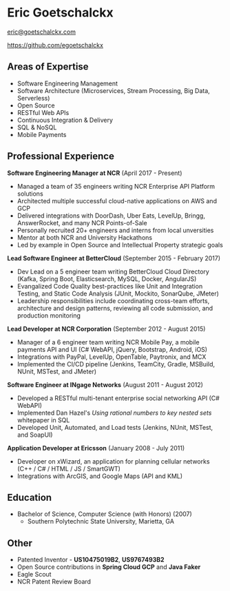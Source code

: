# Eric Goetschalckx
eric@goetschalckx.com

https://github.com/egoetschalckx

## Areas of Expertise

 - Software Engineering Management
 - Software Architecture (Microservices, Stream Processing, Big Data, Serverless)
 - Open Source
 - RESTful Web APIs
 - Continuous Integration & Delivery
 - SQL & NoSQL
 - Mobile Payments

## Professional Experience

**Software Engineering Manager at NCR** (April 2017 - Present)
 - Managed a team of 35 engineers writing NCR Enterprise API Platform solutions
 - Architected multiple successful cloud-native applications on AWS and GCP
 - Delivered integrations with DoorDash, Uber Eats, LevelUp, Bringg, AnswerRocket, and many NCR Points-of-Sale
 - Personally recruited 20+ engineers and interns from local unversities
 - Mentor at both NCR and University Hackathons
 - Led by example in Open Source and Intellectual Property strategic goals

**Lead Software Engineer at BetterCloud** (September 2015 - February 2017)
 - Dev Lead on a 5 engineer team writing BetterCloud Cloud Directory (Kafka, Spring Boot, Elasticsearch, MySQL, Docker, AngularJS)
 - Evangalized Code Quality best-practices like Unit and Integration Testing, and Static Code Analysis (JUnit, Mockito, SonarQube, JMeter)
 - Leadership responsibilities include coordinating cross-team efforts, architecture and design patterns, reviewing all code submission, and production monitoring

**Lead Developer at NCR Corporation** (September 2012 - August 2015)
 - Manager of a 6 engineer team writing NCR Mobile Pay, a mobile payments API and UI (C# WebAPI, jQuery, Bootstrap, Android, iOS)
 - Integrations with PayPal, LevelUp, OpenTable, Paytronix, and MCX
 - Implemented the CI/CD pipeline (Jenkins, TeamCity, Gradle, MSBuild, NUnit, MSTest, and JMeter)

**Software Engineer at INgage Networks** (August 2011 - August 2012)
 - Developed a RESTful multi-tenant enterprise social networking API (C# WebAPI)
 - Implemented Dan Hazel's _Using rational numbers to key nested sets_ whitepaper in SQL
 - Developed Unit, Automated, and Load tests (Jenkins, NUnit, MSTest, and SoapUI)

**Application Developer at Ericsson** (January 2008 - July 2011)
 - Developer on xWizard, an application for planning cellular networks (C++ / C# / HTML / JS / SmartGWT)
 - Integrations with ArcGIS, and Google Maps (API and KML)

## Education
 - Bachelor of Science, Computer Science (with Honors) (2007)
	- Southern Polytechnic State University, Marietta, GA

## Other
 - Patented Inventor - **US10475019B2**, **US9767493B2**
 - Open Source contributions in **Spring Cloud GCP** and **Java Faker**
 - Eagle Scout
 - NCR Patent Review Board
